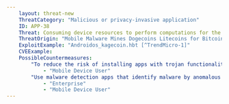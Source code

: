 ```yaml
---
    layout: threat-new
    ThreatCategory: "Malicious or privacy-invasive application"
    ID: APP-38
    Threat: Consuming device resources to perform computations for the attacker
    ThreatOrigin: "Mobile Malware Mines Dogecoins Litecoins for Bitcoin Payout[^V-Zhang-1]"
    ExploitExample: "Androidos_kagecoin.hbt [^TrendMicro-1]"
    CVEExample:
    PossibleCountermeasures:
        "To reduce the risk of installing apps with trojan functionality, only download apps from official app stores.":
            - "Mobile Device User"
        "Use malware detection apps that identify malware by anomalous energy consumption.":
            - "Enterprise"
            - "Mobile Device User"
---
```

